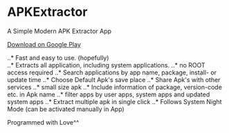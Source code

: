 # APKExtractor
A Simple Modern APK Extractor App

[Download on Google Play](https://play.google.com/store/apps/details?id=domilopment.apkextractor)

..* Fast and easy to use. (hopefully)  
..* Extracts all application, including system applications.
..* no ROOT access required 
..* Search applications by app name, package, install- or update time
..* Choose Default Apk's save place
..* Share Apk's with other services
..* small size apk
..* Include information of package, version-code etc. in Apk name
..* filter apps by user apps, system apps and updated system apps
..* Extract multiple apk in single click
..* Follows System Night Mode (can be activated manually in App)

Programmed with Love^^
